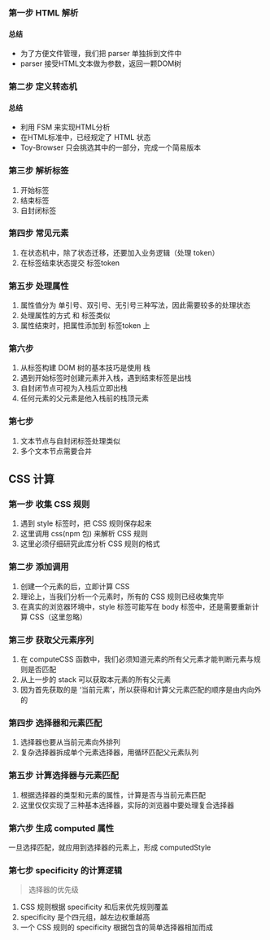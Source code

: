 ### 第一步 HTML 解析
#### 总结
* 为了方便文件管理，我们把 parser 单独拆到文件中
* parser 接受HTML文本做为参数，返回一颗DOM树


### 第二步 定义转态机
#### 总结
* 利用 FSM 来实现HTML分析
* 在HTML标准中，已经规定了 HTML 状态
* Toy-Browser 只会挑选其中的一部分，完成一个简易版本

### 第三步 解析标签
1. 开始标签
2. 结束标签
3. 自封闭标签

### 第四步 常见元素
1. 在状态机中，除了状态迁移，还要加入业务逻辑（处理 token）
2. 在标签结束状态提交 标签token

### 第五步 处理属性
1. 属性值分为 单引号、双引号、无引号三种写法，因此需要较多的处理状态
2. 处理属性的方式 和 标签类似
3. 属性结束时，把属性添加到 标签token 上

### 第六步
1. 从标签构建 DOM 树的基本技巧是使用 栈
2. 遇到开始标签时创建元素并入栈，遇到结束标签是出栈
3. 自封闭节点可视为入栈后立即出栈
4. 任何元素的父元素是他入栈前的栈顶元素

### 第七步
1. 文本节点与自封闭标签处理类似
2. 多个文本节点需要合并


## CSS 计算
### 第一步 收集 CSS 规则
1. 遇到 style 标签时，把 CSS 规则保存起来
2. 这里调用 css(npm 包) 来解析 CSS 规则
3. 这里必须仔细研究此库分析 CSS 规则的格式

### 第二步 添加调用
1. 创建一个元素的后，立即计算 CSS
2. 理论上，当我们分析一个元素时，所有的 CSS 规则已经收集完毕
3. 在真实的浏览器环境中，style 标签可能写在 body 标签中，还是需要重新计算 CSS（这里忽略）

### 第三步 获取父元素序列
1. 在 computeCSS 函数中，我们必须知道元素的所有父元素才能判断元素与规则是否匹配
2. 从上一步的 stack 可以获取本元素的所有父元素
3. 因为首先获取的是 ‘当前元素’，所以获得和计算父元素匹配的顺序是由内向外的

### 第四步 选择器和元素匹配
1. 选择器也要从当前元素向外排列
2. 复杂选择器拆成单个元素选择器，用循环匹配父元素队列


### 第五步 计算选择器与元素匹配
1. 根据选择器的类型和元素的属性，计算是否与当前元素匹配
2. 这里仅仅实现了三种基本选择器，实际的浏览器中要处理复合选择器

### 第六步 生成 computed 属性
一旦选择匹配，就应用到选择器的元素上，形成 computedStyle 

### 第七步 specificity 的计算逻辑
> 选择器的优先级

1. CSS 规则根据 specificity 和后来优先规则覆盖
2. specificity 是个四元组，越左边权重越高
3. 一个 CSS 规则的 specificity 根据包含的简单选择器相加而成

